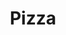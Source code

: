 ---
title: Pizza
meal: lunch
image: pizza.jpg
description: A delicious cheese pizza.  Warning! Very hot oven used, be careful and use an oven mitt.
badge: Delicious
difficulty: difficult
restrictions:
  - vegetarian
tags:
  - italian
  - delicious
  - kid-favorite
ingredients:
  - Pizza dough
  - Tomato sauce
  - Mozzarella cheese
instructions:
  - Form a circle shape with the pizza dough.
  - Smear the tomato sauce over the dough with a spoon.
  - Sprinkle mozzarella cheese on top of the pizza.
  - Heat the oven up to 450°F and place the pizza inside for 12-15 minutes using an oven mitt.  (Don't forget the oven mitt!)
  - Take the pizza out, put it on your plate, and enjoy!
---